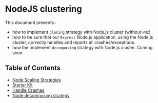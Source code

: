 # NodeJS clustering

This document presents :

* how to implement `cloning` strategy with Node.js cluster (without `PM2`)
* how to be sure that our `Express` Node.js application, using the Node.js cluster, correctly handles and reports all crashes/exceptions.
* how the implement `decomposing` strategy with Node.js cluster. Coming soon


## Table of Contents

* [Node Scaling Strategies](doc/node-scaling-strategies.md)
* [Starter Kit](doc/starter-kit.md)
* [Handle Crashes](doc/index.md)
* [Node decomposing strategy](./doc/node-decomposing.md)

